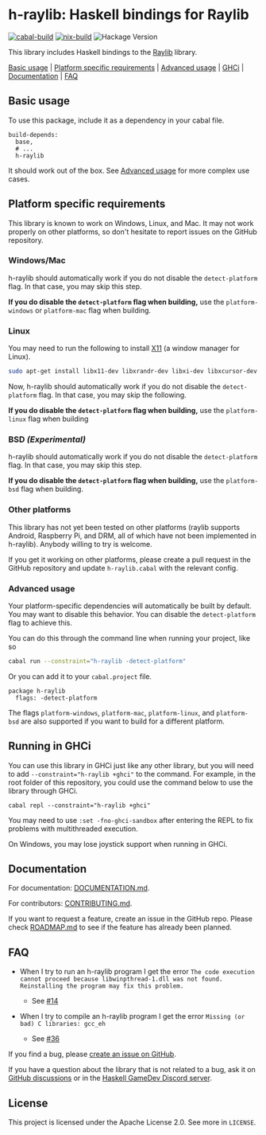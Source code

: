 # h-raylib: Haskell bindings for Raylib

[![cabal-build](https://github.com/Anut-py/h-raylib/actions/workflows/cabal-build.yml/badge.svg)](https://github.com/Anut-py/h-raylib/actions/workflows/cabal-build.yml) [![nix-build](https://github.com/Anut-py/h-raylib/actions/workflows/nix-build.yml/badge.svg)](https://github.com/Anut-py/h-raylib/actions/workflows/nix-build.yml) ![Hackage Version](https://img.shields.io/hackage/v/h-raylib)


This library includes Haskell bindings to the [Raylib](https://www.raylib.com/) library.

[Basic usage](#basic-usage) | [Platform specific requirements](#platform-specific-requirements) | [Advanced usage](#advanced-usage) | [GHCi](#running-in-ghci) | [Documentation](#documentation) | [FAQ](#faq)

## Basic usage

To use this package, include it as a dependency in your cabal file.

```cabal
build-depends:
  base,
  # ...
  h-raylib
```

It should work out of the box. See [Advanced usage](#advanced-usage) for more complex use cases.

## Platform specific requirements

This library is known to work on Windows, Linux, and Mac. It may not work properly on other platforms, so don't hesitate to report issues on the GitHub repository.

### Windows/Mac

h-raylib should automatically work if you do not disable the `detect-platform` flag. In that case, you may skip this step.

**If you do disable the `detect-platform` flag when building,** use the `platform-windows` or `platform-mac` flag when building.

### Linux

You may need to run the following to install [X11](https://en.wikipedia.org/wiki/X_Window_System) (a window manager for Linux).

```bash
sudo apt-get install libx11-dev libxrandr-dev libxi-dev libxcursor-dev libxinerama-dev
```

Now, h-raylib should automatically work if you do not disable the `detect-platform` flag. In that case, you may skip the following.

**If you do disable the `detect-platform` flag when building,** use the `platform-linux` flag when building

### BSD *(Experimental)*

h-raylib should automatically work if you do not disable the `detect-platform` flag. In that case, you may skip this step.

**If you do disable the `detect-platform` flag when building,** use the `platform-bsd` flag when building.

### Other platforms

This library has not yet been tested on other platforms (raylib supports
Android, Raspberry Pi, and DRM, all of which have not been implemented in
h-raylib). Anybody willing to try is welcome.

If you get it working on other platforms, please create a pull request in the
GitHub repository and update `h-raylib.cabal` with the relevant config.

### Advanced usage

Your platform-specific dependencies will automatically be built by default. You
may want to disable this behavior. You can disable the `detect-platform` flag to
achieve this.

You can do this through the command line when running your project, like so

```sh
cabal run --constraint="h-raylib -detect-platform"
```

Or you can add it to your `cabal.project` file.

```
package h-raylib
  flags: -detect-platform
```

The flags `platform-windows`, `platform-mac`, `platform-linux`, and `platform-bsd` are also
supported if you want to build for a different platform.

## Running in GHCi

You can use this library in GHCi just like any other library, but you will need to add `--constraint="h-raylib +ghci"` to the command. For example, in the root folder of this repository, you could use the command below to use the library through GHCi.

```
cabal repl --constraint="h-raylib +ghci"
```

You may need to use `:set -fno-ghci-sandbox` after entering the REPL to fix problems with multithreaded execution.

On Windows, you may lose joystick support when running in GHCi.

## Documentation

For documentation: [DOCUMENTATION.md](https://github.com/Anut-py/h-raylib/blob/master/DOCUMENTATION.md).

For contributors: [CONTRIBUTING.md](https://github.com/Anut-py/h-raylib/blob/master/CONTRIBUTING.md).

If you want to request a feature, create an issue in the GitHub repo. Please check [ROADMAP.md](https://github.com/Anut-py/h-raylib/blob/master/ROADMAP.md) to see if the feature has already been planned.

## FAQ

- When I try to run an h-raylib program I get the error `The code execution cannot proceed because libwinpthread-1.dll was not found. Reinstalling the program may fix this problem.`
  - See [#14](https://github.com/Anut-py/h-raylib/issues/14)
 
- When I try to compile an h-raylib program I get the error `Missing (or bad) C libraries: gcc_eh`
  - See [#36](https://github.com/Anut-py/h-raylib/issues/36)

If you find a bug, please [create an issue on GitHub](https://github.com/Anut-py/h-raylib/issues).

If you have a question about the library that is not related to a bug, ask it on [GitHub discussions](https://github.com/Anut-py/h-raylib/discussions) or in the [Haskell GameDev Discord server](https://discord.gg/aKHNgxc59t).

## License

This project is licensed under the Apache License 2.0. See more in `LICENSE`.
